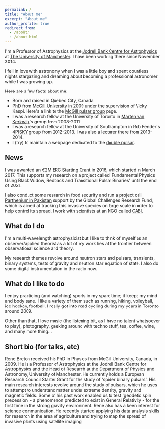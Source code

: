 ```yaml
---
permalink: /
title: "About me"
excerpt: "About me"
author_profile: true
redirect_from: 
  - /about/
  - /about.html
---
```


I'm a Professor of Astrophysics at the [Jodrell Bank Centre for Astrophysics](http://www.jb.man.ac.uk) at [The University of Manchester](http://www.manchester.ac.uk). I have been working there since November 2014.

I fell in love with astronomy when I was a little boy and spent countless nights stargazing and dreaming about becoming a professional astronomer while I was growing up.

Here are a few facts about me:

- Born and raised in Quebec City, Canada
- PhD from [McGill University](http://www.mcgill.ca) in 2009 under the supervision of Vicky Kaspi. Here's a link to the [McGill pulsar group](http://www.physics.mcgill.ca/~pulsar) page.
- I was a research fellow at the University of Toronto in [Marten van Kerkwijk](http://www.astro.utoronto.ca/~mhvk)'s group from 2008-2011.
- I was a research fellow at the University of Southampton in Rob Fender's [4PISKY](http://4pisky.org) group from 2012-2013. I was also a lecturer there from 2013-2014.
- I (try) to maintain a webpage dedicated to the [double pulsar](http://doublepulsar.renebreton.org).


News
------
I was awarded an €2M [ERC Starting Grant](https://erc.europa.eu) in 2016, which started in March 2017. This supports my research on a project called 'Fundamental Physics Using Black Widow, Redback and Transitional Pulsar Binaries' until the end of 2021.

I also conduct some research in food security and run a project call [Parthenium in Pakistan](https://www.cabi.org/projects/project/67109) support by the Global Challenges Research Fund, which is aimed at tracking this invasive species on large scale in order to help control its spread. I work with scientists at an NGO called [CABI](http://cabi.org).


What do I do
------
I'm a multi-wavelength astrophysicist but I like to think of myself as an observer/applied theorist as a lot of my work lies at the frontier between observational science and theory.

My research themes revolve around neutron stars and pulsars, transients, binary systems, tests of gravity and neutron star equation of state. I also do some digital instrumentation in the radio now.


What do I like to do
------
I enjoy practicing (and watching) sports in my spare time; it keeps my mind and body sane. I like a variety of them such as running, hiking, volleyball, ice hockey, football. I really got into road cycling during my years in Toronto around 2009.

Other than that, I love music (the listening bit, as I have no talent whatsoever to play), photography, geeking around with techno stuff, tea, coffee, wine, and many more thing...


Short bio (for talks, etc)
------
Rene Breton received his PhD in Physics from McGill University, Canada, in 2009. He is a Professor of Astrophysics at the Jodrell Bank Centre for Astrophysics and the Head of Research at the Department of Physics and Astronomy, University of Manchester. He currently holds a European Research Council Starter Grant for the study of 'spider binary pulsars'. His main research interests revolve around the study of pulsars, which he uses to attempt to understand matter under extreme density, gravity and magnetic fields. Some of his past work enabled us to test 'geodetic spin precession' - a phenomenon predicted to exist in General Relativity - for the first time in the strong gravity environment. Rene also has a keen interest for science communication. He recently started applying his data analysis skills for research in the area of agriculture and trying to map the spread of invasive plants using satellite imaging.
